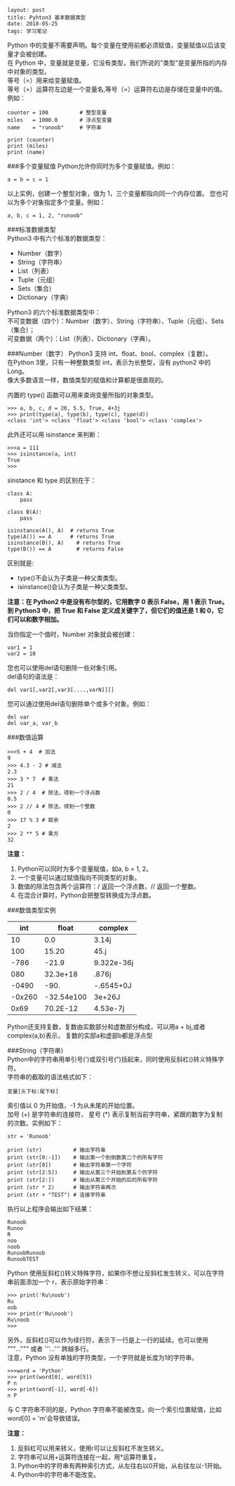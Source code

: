 ```
layout: post
title: Pyhton3 基本数据类型
date: 2018-05-25
tags: 学习笔记
```  
Python 中的变量不需要声明。每个变量在使用前都必须赋值，变量赋值以后该变量才会被创建。  
在 Python 中，变量就是变量，它没有类型，我们所说的"类型"是变量所指的内存中对象的类型。  
等号（=）用来给变量赋值。  
等号（=）运算符左边是一个变量名,等号（=）运算符右边是存储在变量中的值。例如：    

	counter = 100          # 整型变量
	miles   = 1000.0       # 浮点型变量
	name    = "runoob"     # 字符串
	 
	print (counter)
	print (miles)
	print (name)   


###多个变量赋值
Python允许你同时为多个变量赋值。例如：  
	
	a = b = c = 1  
以上实例，创建一个整型对象，值为 1，三个变量都指向同一个内存位置。
您也可以为多个对象指定多个变量。例如：  

	a, b, c = 1, 2, "runoob"  
	
###标准数据类型  
Python3 中有六个标准的数据类型：  

- Number（数字）  
- String（字符串）  
- List（列表）  
- Tuple（元组）  
- Sets（集合）  
- Dictionary（字典）  

Python3 的六个标准数据类型中：  
不可变数据（四个）：Number（数字）、String（字符串）、Tuple（元组）、Sets（集合）；  
可变数据（两个）：List（列表）、Dictionary（字典）。    

###Number（数字）
Python3 支持 int、float、bool、complex（复数）。  
在Python 3里，只有一种整数类型 int，表示为长整型，没有 python2 中的 Long。  
像大多数语言一样，数值类型的赋值和计算都是很直观的。 
 
内置的 type() 函数可以用来查询变量所指的对象类型。    

	>>> a, b, c, d = 20, 5.5, True, 4+3j
	>>> print(type(a), type(b), type(c), type(d))
	<class 'int'> <class 'float'> <class 'bool'> <class 'complex'>  
	
此外还可以用 isinstance 来判断：

	>>>a = 111
	>>> isinstance(a, int)
	True
	>>>  

sinstance 和 type 的区别在于：  

	class A:  
    	pass

	class B(A):  
	    pass  
	    
	isinstance(A(), A)  # returns True 
	type(A()) == A      # returns True
	isinstance(B(), A)    # returns True
	type(B()) == A        # returns False    
	
区别就是:  

- type()不会认为子类是一种父类类型。  
- isinstance()会认为子类是一种父类类型。  

 **注意：在 Python2 中是没有布尔型的，它用数字 0 表示 False，用 1 表示 True。到 Python3 中，把 True 和 False 定义成关键字了，但它们的值还是 1 和 0，它们可以和数字相加。**  
 
当你指定一个值时，Number 对象就会被创建：  
 
 	var1 = 1  
	var2 = 10    
	

您也可以使用del语句删除一些对象引用。  
del语句的语法是：  

	del var1[,var2[,var3[....,varN]]]]  
	
您可以通过使用del语句删除单个或多个对象。例如：  

	del var
	del var_a, var_b  
	
###数值运算 
 
	>>>5 + 4  # 加法
	9
	>>> 4.3 - 2 # 减法
	2.3
	>>> 3 * 7  # 乘法
	21
	>>> 2 / 4  # 除法，得到一个浮点数
	0.5
	>>> 2 // 4 # 除法，得到一个整数
	0
	>>> 17 % 3 # 取余 
	2
	>>> 2 ** 5 # 乘方
	32

**注意：**  

1. Python可以同时为多个变量赋值，如a, b = 1, 2。    
2. 一个变量可以通过赋值指向不同类型的对象。  
3. 数值的除法包含两个运算符：/ 返回一个浮点数，// 返回一个整数。  
4. 在混合计算时，Python会把整型转换成为浮点数。   

###数值类型实例  

|int|float| complex |
|----|-----|----|
|10	|0.0	|3.14j|
100	|15.20	|45.j|
-786|	-21.9|	9.322e-36j|
080|	32.3e+18	|.876j
-0490|	-90.|	-.6545+0J
-0x260|	-32.54e100|	3e+26J
0x69|	70.2E-12|	4.53e-7j  

Python还支持复数，复数由实数部分和虚数部分构成，可以用a + bj,或者complex(a,b)表示， 复数的实部a和虚部b都是浮点型  

###String（字符串）  
Python中的字符串用单引号(')或双引号(")括起来，同时使用反斜杠(\)转义特殊字符。  
字符串的截取的语法格式如下：  

	变量[头下标:尾下标]  
索引值以 0 为开始值，-1 为从末尾的开始位置。  
加号 (+) 是字符串的连接符， 星号 (*) 表示复制当前字符串，紧跟的数字为复制的次数。实例如下：  

	str = 'Runoob'
	 
	print (str)          # 输出字符串
	print (str[0:-1])    # 输出第一个到倒数第二个的所有字符
	print (str[0])       # 输出字符串第一个字符
	print (str[2:5])     # 输出从第三个开始到第五个的字符
	print (str[2:])      # 输出从第三个开始的后的所有字符
	print (str * 2)      # 输出字符串两次
	print (str + "TEST") # 连接字符串

执行以上程序会输出如下结果： 
 
	Runoob
	Runoo
	R
	noo
	noob
	RunoobRunoob
	RunoobTEST  

Python 使用反斜杠(\)转义特殊字符，如果你不想让反斜杠发生转义，可以在字符串前面添加一个 r，表示原始字符串： 
 
	>>> print('Ru\noob')
	Ru
	oob
	>>> print(r'Ru\noob')
	Ru\noob
	>>>   
	
另外，反斜杠(\)可以作为续行符，表示下一行是上一行的延续。也可以使用 """...""" 或者 '''...''' 跨越多行。  
注意，Python 没有单独的字符类型，一个字符就是长度为1的字符串。  

	>>>word = 'Python'
	>>> print(word[0], word[5])
	P n
	>>> print(word[-1], word[-6])
	n P  
	
与 C 字符串不同的是，Python 字符串不能被改变。向一个索引位置赋值，比如word[0] = 'm'会导致错误。  

**注意：** 

1. 反斜杠可以用来转义，使用r可以让反斜杠不发生转义。  
2. 字符串可以用+运算符连接在一起，用*运算符重复。  
3. Python中的字符串有两种索引方式，从左往右以0开始，从右往左以-1开始。  
4. Python中的字符串不能改变。   

 




